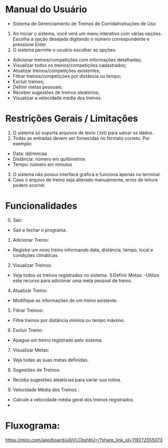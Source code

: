 # Manual do Usuário
- Sistema de Gerenciamento de Treinos de CorridaInstruções de Uso
1. Ao iniciar o sistema, você verá um menu interativo com várias opções. Escolha a opção desejada
digitando o número correspondente e pressione Enter.
2. O sistema permite o usuário escolher as opções:
- Adicionar treinos/competições com informações detalhadas;
- Visualizar todos os treinos/competições cadastrados;
- Atualizar treinos/competições existentes;
- Filtrar treinos/competições por distância ou tempo;
- Excluir treinos;
- Definir metas pessoais;
- Receber sugestões de treinos aleatórios;
- Visualizar a velocidade média dos treinos.

# Restrições Gerais / Limitações
1. O sistema só suporta arquivos de texto (.txt) para salvar os dados.
2. Todas as entradas devem ser fornecidas no formato correto. Por exemplo:
- Data: dd/mm/aa
- Distância: número em quilômetros
- Tempo: número em minutos
3. O sistema não possui interface gráfica e funciona apenas no terminal.
4. Caso o arquivo de treino seja alterado manualmente, erros de leitura podem ocorrer.

# Funcionalidades
0. Sair:
- Sair e fechar o programa.
1. Adicionar Treino:
- Registre um novo treino informando data, distância, tempo, local e condições climáticas.
2. Visualizar Treinos:
- Veja todos os treinos registrados no sistema.
3.Definir Metas:
-Utilize este recurso para adicionar uma meta pessoal de treino.
4. Atualizar Treino:
- Modifique as informações de um treino existente.
5. Filtrar Treinos:
- Filtre treinos por distância mínima ou tempo máximo.
6. Excluir Treino:
- Apague um treino registrado pelo sistema.
7. Visualizar Metas:
- Veja todas as suas metas definidas.
8. Sugestões de Treinos:
- Receba sugestões aleatórias para variar sua rotina.
9. Velocidade Média dos Treinos :
- Calcule a velocidade média geral dos treinos registrados.
- 
# Fluxograma:
https://miro.com/app/board/uXjVLCbshbU=/?share_link_id=119272555073

